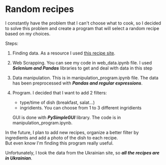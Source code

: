 # Random recipes
I constantly have the problem that I can't choose what to cook, so I decided to solve this problem and create a program that will select a random recipe based on my choices.

Steps:

1. Finding data. As a resource I used [this recipe site](https://harchi.info/recipes).
2. Web Scrapping. You can see my code in web_data.ipynb file. I used ***Selenium and Pandas*** libraries to get and deal with data in this step
3. Data manipulation. This is in manipulation_program.ipynb file. The data has been preprocessed with ***Pandas and regular expressions***.
4. Program. I decided that I want to add 2 filters:
    - type/time of dish (breakfast, salat...)
    - ingridients. You can choose from 1 to 3 different ingridients

     GUI is done with ***PySimpleGUI*** library. The code is in manipulation_program.ipynb.
     
In the future, I plan to add new recipes, organize a better filter by ingredients and add a photo of the dish to each recipe.  
 But even know I'm finding this program really useful.  

Unfortunately, I took the data from the Ukrainian site, so ***all the recipes are in Ukrainian***.
